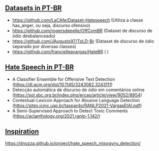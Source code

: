 ## [Datasets in PT-BR](#data)
- https://github.com/LaCAfe/Dataset-Hatespeech (Utiliza a classe has_anger, ou seja, discurso ofensivo)
- https://github.com/rogersdepelle/OffComBR (Dataset de discurso de ódio desbalanceado)
- https://github.com/JAugusto97/ToLD-Br (Dataset de discurso de ódio separado por diversas classes)
- https://github.com/francielleavargas/HateBR ( )

## [Hate Speech in PT-BR](#related)
- A Classifier Ensemble for Offensive Text Detection (https://dl.acm.org/doi/10.1145/3243082.3243111)
- Detecção automática de discurso de ódio em comentários online (https://sol.sbc.org.br/index.php/ercas/article/view/9052/8954)
- Contextual-Lexicon Approach for Abusive Language Detection (https://sites.icmc.usp.br/taspardo/RANLP2021-VargasEtAl.pdf)
- A Semi-Supervised Approach to Detect Toxic Comments (https://aclanthology.org/2021.ranlp-1.142/)

## [Inspiration](#inspiration)
https://dnozza.github.io/project/hate_speech_misogyny_detection/
